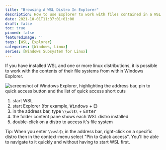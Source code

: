 ```yaml
---
title: "Browsing A WSL Distro In Explorer"
description: How to use Explorer to work with files contained in a WSL distro.  
date: 2021-10-01T11:37:01+01:00
draft: false
toc: true
pinned: false
featuredImage: ''
tags: [WSL, Explorer]
categories: [Windows, Linux]
series: [Windows Subsystem for Linux]
---
```


If you have installed WSL and one or more linux distributions, it is possible to work with the contents of their file systems from within Windows Explorer.

<!--more-->

![screenshot of Windows Explorer, highlighting the address bar, pin to quick access button and the list of quick access short cuts](/images/wsl-explorer-quickaccess.png "Browsing WSL Distros in Explorer")

1. start WSL
1. start Explorer (for example, <kbd>Windows</kbd> + <kbd>E</kbd>)
1. in the address bar, type `\\wsl$\` + <kbd>Enter</kbd>
1. the folder content pane shows each WSL distro installed
1. double-click on a distro to access it's file system

Tip: When you enter `\\wsl$\` in the address bar, right-click on a specific distro then in the context-menu select "Pin to Quick access".  You'll be able to navigate to it quickly and without having to start WSL first.